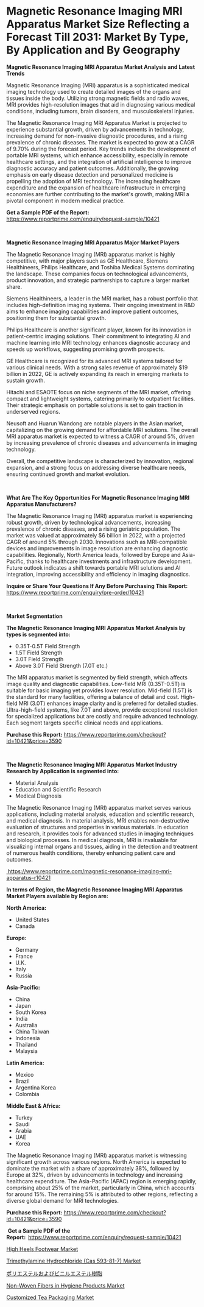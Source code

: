 <p><h1>Magnetic Resonance Imaging MRI Apparatus Market Size Reflecting a Forecast Till 2031: Market By Type, By Application and By Geography</h1></p><p><strong>Magnetic Resonance Imaging MRI Apparatus Market Analysis and Latest Trends</strong></p>
<p><p>Magnetic Resonance Imaging (MRI) apparatus is a sophisticated medical imaging technology used to create detailed images of the organs and tissues inside the body. Utilizing strong magnetic fields and radio waves, MRI provides high-resolution images that aid in diagnosing various medical conditions, including tumors, brain disorders, and musculoskeletal injuries.</p><p>The Magnetic Resonance Imaging MRI Apparatus Market is projected to experience substantial growth, driven by advancements in technology, increasing demand for non-invasive diagnostic procedures, and a rising prevalence of chronic diseases. The market is expected to grow at a CAGR of 9.70% during the forecast period. Key trends include the development of portable MRI systems, which enhance accessibility, especially in remote healthcare settings, and the integration of artificial intelligence to improve diagnostic accuracy and patient outcomes. Additionally, the growing emphasis on early disease detection and personalized medicine is propelling the adoption of MRI technology. The increasing healthcare expenditure and the expansion of healthcare infrastructure in emerging economies are further contributing to the market's growth, making MRI a pivotal component in modern medical practice.</p></p>
<p><strong>Get a Sample PDF of the Report:&nbsp;</strong> <a href="https://www.reportprime.com/enquiry/request-sample/10421">https://www.reportprime.com/enquiry/request-sample/10421</a></p>
<p>&nbsp;</p>
<p><strong>Magnetic Resonance Imaging MRI Apparatus Major Market Players</strong></p>
<p><p>The Magnetic Resonance Imaging (MRI) apparatus market is highly competitive, with major players such as GE Healthcare, Siemens Healthineers, Philips Healthcare, and Toshiba Medical Systems dominating the landscape. These companies focus on technological advancements, product innovation, and strategic partnerships to capture a larger market share.</p><p>Siemens Healthineers, a leader in the MRI market, has a robust portfolio that includes high-definition imaging systems. Their ongoing investment in R&D aims to enhance imaging capabilities and improve patient outcomes, positioning them for substantial growth.</p><p>Philips Healthcare is another significant player, known for its innovation in patient-centric imaging solutions. Their commitment to integrating AI and machine learning into MRI technology enhances diagnostic accuracy and speeds up workflows, suggesting promising growth prospects.</p><p>GE Healthcare is recognized for its advanced MRI systems tailored for various clinical needs. With a strong sales revenue of approximately $19 billion in 2022, GE is actively expanding its reach in emerging markets to sustain growth.</p><p>Hitachi and ESAOTE focus on niche segments of the MRI market, offering compact and lightweight systems, catering primarily to outpatient facilities. Their strategic emphasis on portable solutions is set to gain traction in underserved regions.</p><p>Neusoft and Huarun Wandong are notable players in the Asian market, capitalizing on the growing demand for affordable MRI solutions. The overall MRI apparatus market is expected to witness a CAGR of around 5%, driven by increasing prevalence of chronic diseases and advancements in imaging technology.</p><p>Overall, the competitive landscape is characterized by innovation, regional expansion, and a strong focus on addressing diverse healthcare needs, ensuring continued growth and market evolution.</p></p>
<p>&nbsp;</p>
<p><strong>What Are The Key Opportunities For Magnetic Resonance Imaging MRI Apparatus Manufacturers?</strong></p>
<p><p>The Magnetic Resonance Imaging (MRI) apparatus market is experiencing robust growth, driven by technological advancements, increasing prevalence of chronic diseases, and a rising geriatric population. The market was valued at approximately $6 billion in 2022, with a projected CAGR of around 5% through 2030. Innovations such as MRI-compatible devices and improvements in image resolution are enhancing diagnostic capabilities. Regionally, North America leads, followed by Europe and Asia-Pacific, thanks to healthcare investments and infrastructure development. Future outlook indicates a shift towards portable MRI solutions and AI integration, improving accessibility and efficiency in imaging diagnostics.</p></p>
<p><strong>Inquire or Share Your Questions If Any Before Purchasing This Report:</strong> <a href="https://www.reportprime.com/enquiry/pre-order/10421">https://www.reportprime.com/enquiry/pre-order/10421</a></p>
<p>&nbsp;</p>
<p><strong>Market Segmentation</strong></p>
<p><strong>The Magnetic Resonance Imaging MRI Apparatus Market Analysis by types is segmented into:</strong></p>
<p><ul><li>0.35T-0.5T Field Strength</li><li>1.5T Field Strength</li><li>3.0T Field Strength</li><li>Above 3.0T Field Strength (7.0T etc.)</li></ul></p>
<p><p>The MRI apparatus market is segmented by field strength, which affects image quality and diagnostic capabilities. Low-field MRI (0.35T-0.5T) is suitable for basic imaging yet provides lower resolution. Mid-field (1.5T) is the standard for many facilities, offering a balance of detail and cost. High-field MRI (3.0T) enhances image clarity and is preferred for detailed studies. Ultra-high-field systems, like 7.0T and above, provide exceptional resolution for specialized applications but are costly and require advanced technology. Each segment targets specific clinical needs and applications.</p></p>
<p><strong>Purchase this Report:&nbsp;</strong><a href="https://www.reportprime.com/checkout?id=10421&price=3590">https://www.reportprime.com/checkout?id=10421&price=3590</a></p>
<p>&nbsp;</p>
<p><strong>The Magnetic Resonance Imaging MRI Apparatus Market Industry Research by Application is segmented into:</strong></p>
<p><ul><li>Material Analysis</li><li>Education and Scientific Research</li><li>Medical Diagnosis</li></ul></p>
<p><p>The Magnetic Resonance Imaging (MRI) apparatus market serves various applications, including material analysis, education and scientific research, and medical diagnosis. In material analysis, MRI enables non-destructive evaluation of structures and properties in various materials. In education and research, it provides tools for advanced studies in imaging techniques and biological processes. In medical diagnosis, MRI is invaluable for visualizing internal organs and tissues, aiding in the detection and treatment of numerous health conditions, thereby enhancing patient care and outcomes.</p></p>
<p><a href="https://www.reportprime.com/magnetic-resonance-imaging-mri-apparatus-r10421">&nbsp;https://www.reportprime.com/magnetic-resonance-imaging-mri-apparatus-r10421</a></p>
<p><strong>In terms of Region, the Magnetic Resonance Imaging MRI Apparatus Market Players available by Region are:</strong></p>
<p>
    <p> <strong> North America: </strong>
        <ul>
            <li>United States</li>
            <li>Canada</li>
        </ul>
        </p> 
    <p> <strong> Europe: </strong>
        <ul>
            <li>Germany</li>
            <li>France</li>
            <li>U.K.</li>
            <li>Italy</li>
            <li>Russia</li>
        </ul>
        </p> 
    <p> <strong> Asia-Pacific: </strong>
        <ul>
            <li>China</li>
            <li>Japan</li>
            <li>South Korea</li>
            <li>India</li>
            <li>Australia</li>
            <li>China Taiwan</li>
            <li>Indonesia</li>
            <li>Thailand</li>
            <li>Malaysia</li>
        </ul>
        </p> 
    <p> <strong> Latin America: </strong>
        <ul>
            <li>Mexico</li>
            <li>Brazil</li>
            <li>Argentina Korea</li>
            <li>Colombia</li>
        </ul>
        </p> 
    <p> <strong> Middle East & Africa: </strong>
        <ul>
            <li>Turkey</li>
            <li>Saudi</li>
            <li>Arabia</li>
            <li>UAE</li>
            <li>Korea</li>
        </ul>
    </p>
    </p>
<p><p>The Magnetic Resonance Imaging (MRI) apparatus market is witnessing significant growth across various regions. North America is expected to dominate the market with a share of approximately 38%, followed by Europe at 32%, driven by advancements in technology and increasing healthcare expenditure. The Asia-Pacific (APAC) region is emerging rapidly, comprising about 25% of the market, particularly in China, which accounts for around 15%. The remaining 5% is attributed to other regions, reflecting a diverse global demand for MRI technologies.</p></p>
<p><strong>Purchase this Report: </strong><a href="https://www.reportprime.com/checkout?id=10421&price=3590">https://www.reportprime.com/checkout?id=10421&price=3590</a></p>
<p>&nbsp;<strong>Get a Sample PDF of the Report:&nbsp;&nbsp;</strong><a href="https://www.reportprime.com/enquiry/request-sample/10421">https://www.reportprime.com/enquiry/request-sample/10421</a></p>
<p><strong></strong></p>
<p><p><a href="https://www.linkedin.com/pulse/global-high-heels-footwear-market-sector2024-2031-metrics-strategic-uqbac?trackingId=eO7Yg2mUSruOqSRv0BgJ5g%3D%3D">High Heels Footwear Market</a></p><p><a href="https://issuu.com/reportprime-2/docs/trimethylamine-hydrochloride-cas-59_961d4bfaefaafe">Trimethylamine Hydrochloride (Cas 593-81-7) Market</a></p><p><a href="https://medium.com/@sheilabruen2023/polyester-vinyl-ester-resins-market-%E3%81%AF-%E3%82%B3%E3%82%B9%E3%83%88%E7%AE%A1%E7%90%86%E3%81%A8%E5%8A%B9%E7%8E%87%E5%90%91%E4%B8%8A%E3%82%92%E5%84%AA%E5%85%88%E3%81%97%E3%81%BE%E3%81%99-%E3%81%95%E3%82%89%E3%81%AB-%E5%A0%B1%E5%91%8A%E6%9B%B8%E3%81%AF%E5%B8%82%E5%A0%B4%E3%81%AE%E9%9C%80%E8%A6%81%E9%9D%A2%E3%81%A8%E4%BE%9B%E7%B5%A6%E9%9D%A2%E3%81%AE%E4%B8%A1%E6%96%B9%E3%82%92%E3%82%AB%E3%83%90%E3%83%BC%E3%81%97%E3%81%A6%E3%81%84%E3%81%BE%E3%81%99-ac2f8c705787">ポリエステルおよびビニルエステル樹脂</a></p><p><a href="https://medium.com/@stevenlane654/the-non-woven-fibers-in-hygiene-products-market-prioritizes-cost-control-and-efficiency-7032d95f8b9e">Non-Woven Fibers in Hygiene Products Market</a></p><p><a href="https://medium.com/@stevenlane654/the-global-customized-tea-packaging-market-is-at-the-forefront-of-innovation-driving-rapid-138f62e36cd5">Customized Tea Packaging Market</a></p></p>